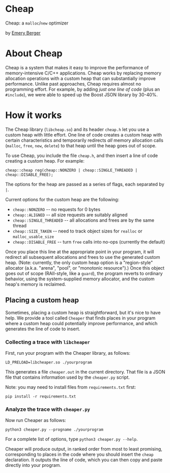# Cheap

Cheap: a `malloc`/`new` optimizer

by [Emery Berger](https://emeryberger.com)

# About Cheap

Cheap is a system that makes it easy to improve the performance of
memory-intensive C/C++ applications. Cheap works by replacing memory
allocation operations with a custom heap that can substantially
improve performance. Unlike past approaches, Cheap requires almost no
programming effort. For example, by adding _just one line of code_
(plus an `#include`), we were able to speed up the Boost JSON library
by 30-40%.

# How it works

The Cheap library (`libcheap.so`) and its header `cheap.h` let you use
a custom heap with little effort. One line of code creates a custom
heap with certain characteristics and temporarily redirects _all_
memory allocation calls (`malloc`, `free`, `new`, `delete`) to that
heap until the heap goes out of scope.

To use Cheap, you include the file `cheap.h`, and then insert a line of code creating a custom heap. For example:

    cheap::cheap reg(cheap::NONZERO | cheap::SINGLE_THREADED | cheap::DISABLE_FREE);

The options for the heap are passed as a series of flags, each separated by `|`.

Current options for the custom heap are the following:

* `cheap::NONZERO` -- no requests for 0 bytes
* `cheap::ALIGNED` -- all size requests are suitably aligned
* `cheap::SINGLE_THREADED` -- all allocations and frees are by the same thread
* `cheap::SIZE_TAKEN` -- need to track object sizes for `realloc` or `malloc_usable_size`
* `cheap::DISABLE_FREE` -- turn `free` calls into no-ops (currently the default)

Once you place this line at the appropriate point in your program, it
will redirect all subsequent allocations and frees to use the
generated custom heap. (Note: currently, the only custom heap option
is a "region-style" allocator (a.k.a. "arena", "pool", or "monotonic
resource").) Once this object goes out of scope (RAII-style, like a
`guard`), the program reverts to ordinary behavior, using the
system-supplied memory allocator, and the custom heap's memory is
reclaimed.

## Placing a custom heap

Sometimes, placing a custom heap is straightforward, but it's nice to
have help. We provide a tool called `Cheaper` that finds places in
your program where a custom heap could potentially improve
performance, and which generates the line of code to insert.

### Collecting a trace with `libcheaper`

First, run your program with the Cheaper library, as follows:

    LD_PRELOAD=libcheaper.so ./yourprogram

This generates a file `cheaper.out` in the current directory. That file is a JSON file that contains information used by the `cheaper.py` script.

Note: you may need to install files from `requirements.txt` first:

    pip install -r requirements.txt

### Analyze the trace with `cheaper.py`

Now run Cheaper as follows:

    python3 cheaper.py --progname ./yourprogram

For a complete list of options, type `python3 cheaper.py --help`.

Cheaper will produce output, in ranked order from most to least
promising, corresponding to places in the code where you should insert
the `cheap` declaration. It outputs the line of code, which you can
then copy and paste directly into your program.

